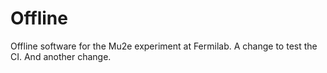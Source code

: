 # Offline
Offline software for the Mu2e experiment at Fermilab.
   A change to test the CI.
   And another change.
